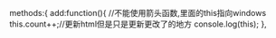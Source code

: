 methods:{
                add:function(){
                    //不能使用箭头函数,里面的this指向windows
                    this.count++;//更新html但是只是更新更改了的地方
                    console.log(this);
                },